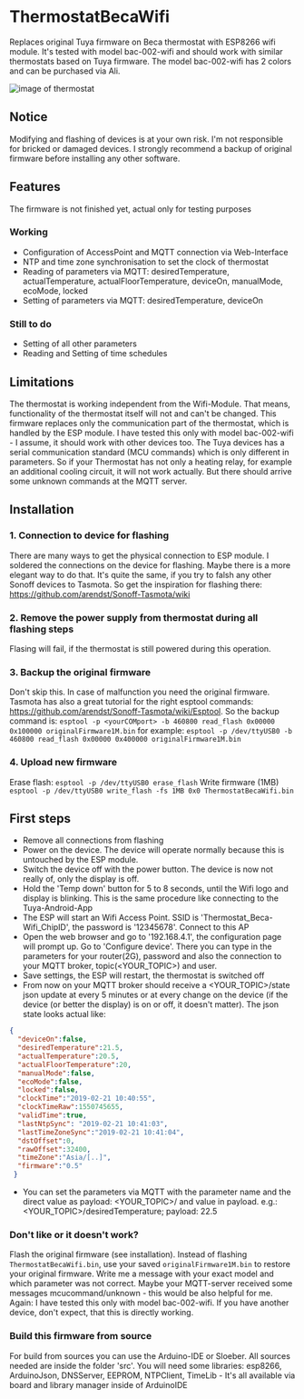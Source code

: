 # ThermostatBecaWifi
Replaces original Tuya firmware on Beca thermostat with ESP8266 wifi module. It's tested with model bac-002-wifi and should work with similar thermostats based on Tuya firmware. The model bac-002-wifi has 2 colors and can be purchased via Ali.

![image of thermostat](https://raw.githubusercontent.com/klausahrenberg/ThermostatBecaWifi/master/docs/bac-002-wifi.jpg)
## Notice
Modifying and flashing of devices is at your own risk. I'm not responsible for bricked or damaged devices. I strongly recommend a backup of original firmware before installing any other software.
## Features
The firmware is not finished yet, actual only for testing purposes
### Working
* Configuration of AccessPoint and MQTT connection via Web-Interface
* NTP and time zone synchronisation to set the clock of thermostat
* Reading of parameters via MQTT: desiredTemperature, actualTemperature, actualFloorTemperature, deviceOn, manualMode, ecoMode, locked
* Setting of parameters via MQTT: desiredTemperature, deviceOn
### Still to do
* Setting of all other parameters
* Reading and Setting of time schedules
## Limitations
The thermostat is working independent from the Wifi-Module. That means, functionality of the thermostat itself will not and can't be changed. This firmware replaces only the communication part of the thermostat, which is handled by the ESP module.
I have tested this only with model bac-002-wifi - I assume, it should work with other devices too. The Tuya devices has a serial communication standard (MCU commands) which is only different in parameters. So if your Thermostat has not only a heating relay, for example an additional cooling circuit, it will not work actually. But there should arrive some unknown commands at the MQTT server.
## Installation
### 1. Connection to device for flashing
There are many ways to get the physical connection to ESP module. I soldered the connections on the device for flashing. Maybe there is a more elegant way to do that. It's quite the same, if you try to falsh any other Sonoff devices to Tasmota. So get the inspiration for flashing there: https://github.com/arendst/Sonoff-Tasmota/wiki
### 2. Remove the power supply from thermostat during all flashing steps
Flasing will fail, if the thermostat is still powered during this operation. 
### 3. Backup the original firmware
Don't skip this. In case of malfunction you need the original firmware. Tasmota has also a great tutorial for the right esptool commands: https://github.com/arendst/Sonoff-Tasmota/wiki/Esptool. So the backup command is:
```esptool -p <yourCOMport> -b 460800 read_flash 0x00000 0x100000 originalFirmware1M.bin```
for example:
```esptool -p /dev/ttyUSB0 -b 460800 read_flash 0x00000 0x400000 originalFirmware1M.bin```
### 4. Upload new firmware
Erase flash:
```esptool -p /dev/ttyUSB0 erase_flash```
Write firmware (1MB)
```esptool -p /dev/ttyUSB0 write_flash -fs 1MB 0x0 ThermostatBecaWifi.bin```
## First steps
* Remove all connections from flashing
* Power on the device. The device will operate normally because this is untouched by the ESP module.
* Switch the device off with the power button. The device is now not really of, only the display is off.
* Hold the 'Temp down' button for 5 to 8 seconds, until the Wifi logo and display is blinking. This is the same procedure like connecting to the Tuya-Android-App
* The ESP will start an Wifi Access Point. SSID is 'Thermostat_Beca-Wifi_ChipID', the password is '12345678'. Connect to this AP
* Open the web browser and go to '192.168.4.1', the configuration page will prompt up. Go to 'Configure device'. There you can type in the parameters for your router(2G), password and also the connection to your MQTT broker, topic(<YOUR_TOPIC>) and user.
* Save settings, the ESP will restart, the thermostat is switched off
* From now on your MQTT broker should receive a <YOUR_TOPIC>/state json update at every 5 minutes or at every change on the device (if the device (or better the display) is on or off, it doesn't matter). The json state looks actual like:
```json
{
  "deviceOn":false,
  "desiredTemperature":21.5,
  "actualTemperature":20.5,
  "actualFloorTemperature":20,
  "manualMode":false,
  "ecoMode":false,
  "locked":false,
  "clockTime":"2019-02-21 10:40:55",
  "clockTimeRaw":1550745655,
  "validTime":true,
  "lastNtpSync": "2019-02-21 10:41:03",
  "lastTimeZoneSync":"2019-02-21 10:41:04",
  "dstOffset":0,
  "rawOffset":32400,
  "timeZone":"Asia/[..]",
  "firmware":"0.5"
 }
```
* You can set the parameters via MQTT with the parameter name and the direct value as payload: <YOUR_TOPIC>/<parameter> and value in payload. e.g.: <YOUR_TOPIC>/desiredTemperature; payload: 22.5
### Don't like or it doesn't work?
Flash the original firmware (see installation). Instead of flashing ```ThermostatBecaWifi.bin```, use your saved ```originalFirmware1M.bin``` to restore your original firmware. Write me a message with your exact model and which parameter was not correct. Maybe your MQTT-server received some messages mcucommand/unknown - this would be also helpful for me. Again: I have tested this only with model bac-002-wifi. If you have another device, don't expect, that this is directly working.
### Build this firmware from source
For build from sources you can use the Arduino-IDE or Sloeber. All sources needed are inside the folder 'src'. You will need some libraries: esp8266, ArduinoJson, DNSServer, EEPROM, NTPClient, TimeLib - It's all available via board and library manager inside of ArduinoIDE
